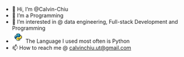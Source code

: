 - 👋 Hi, I’m @CaIvin-Chiu
- 🌱 I’m a Programming
- 👀 I’m interested in @ data engineering, Full-stack Development and Programming
- <img src="https://github.com/Calvin-cchiu/CaIvin-Chiu/blob/a6c772e1d7d89d77a0d0fd6c579ab8f5d08f72a1/python_logo.webp" width="32" height="32" alt="Python Logo"> The Language I used most often is Python
- 📫 How to reach me @ calvinchiu.ut@gmail.com

<!---
CaIvin-Chiu/CaIvin-Chiu is a ✨ special ✨ repository because its `README.md` (this file) appears on your GitHub profile.
You can click the Preview link to take a look at your changes.
--->
